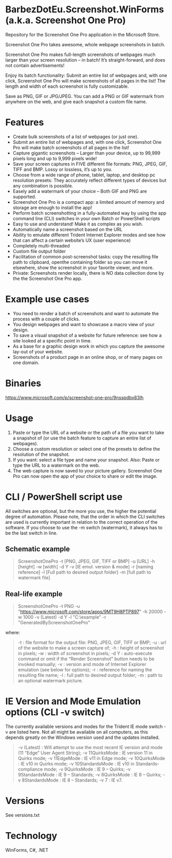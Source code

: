 # BarbezDotEu.Screenshot.WinForms (a.k.a. Screenshot One Pro)
Repository for the Screenshot One Pro application in the Microsoft Store.

Screenshot One Pro takes awesome, whole webpage screenshots in batch.

Screenshot One Pro makes full-length screenshots of webpages much larger than your screen resolution – in batch! It’s straight-forward, and does not contain advertisements!

Enjoy its batch functionality: Submit an entire list of webpages and, with one click, Screenshot One Pro will make screenshots of all pages in the list! The length and width of each screenshot is fully customizable.

Save as PNG, GIF or JPG/JPEG. You can add a PNG or GIF watermark from anywhere on the web, and give each snapshot a custom file name.

# Features
- Create bulk screenshots of a list of webpages (or just one).
- Submit an entire list of webpages and, with one click, Screenshot One Pro will make batch screenshots of all pages in the list!
- Capture gigantic screenshots – Larger than your device, up to 99,999 pixels long and up to 9,999 pixels wide!
- Save your screen captures in FIVE different file formats: PNG, JPEG, GIF, TIFF and BMP. Lossy or lossless, it’s up to you.
- Choose from a wide range of phone, tablet, laptop, and desktop pc resolution presets: They accurately reflect different types of devices but any combination is possible.
- Easely add a watermark of your choice – Both GIF and PNG are supported.
- Screenshot One Pro is a compact app: a limited amount of memory and storage are enough to install the app!
- Perform batch screenshotting in a fully-automated way by using the app command line (CLI) switches in your own Batch or PowerShell scripts
- Easy to use and understand! Make it as complex as you wish.
- Automatically name a screenshot based on the URL
- Ability to emulate different Trident Internet Explorer modes and see how that can affect a certain website’s UX (user experience)
- Completely multi-threaded
- Custom file output folder
- Facilitation of common post-screenshot tasks: copy the resulting file path to clipboard, openthe containing folder so you can move it elsewhere, show the screenshot in your favorite viewer, and more.
- Private: Screenshots render locally, there is NO data collection done by the the Screenshot One Pro app.

# Example use cases
- You need to render a batch of screenshots and want to automate the process with a couple of clicks.
- You design webpages and want to showcase a macro view of your design.
- To save a visual snapshot of a website for future reference: see how a site looked at a specific point in time.
- As a base for a graphic design work in which you capture the awesome lay-out of your website.
- Screenshots of a product page in an online shop, or of many pages on one domain.

# Binaries
https://www.microsoft.com/p/screenshot-one-pro/9nsspdbx83lh

# Usage
1. Paste or type the URL of a website or the path of a file you want to take a snapshot of (or use the batch feature to capture an entire list of webpages).
2. Choose a custom resolution or select one of the presets to define the resolution of the snapshot.
3. If you want: select a file type and name your snapshot. Also: Paste or type the URL to a watermark on the web.
4. The web capture is now saved to your picture gallery. Screenshot One Pro can now open the app of your choice to share or edit the image.

# CLI / PowerShell script use
All switches are optional, but the more you use, the higher the potential degree of automation. Please note, that the order in which the CLI switches are used is currently important in relation to the correct operation of the software. If you choose to use the -m switch (watermark), it always has to be the last switch in line.

## Schematic example
> ScreenshotOnePro -t [PNG, JPEG, GIF, TIFF or BMP] -u [URL] -h [height] -w [width] -d Y -v [IE emul. version & mode] -r [naming reference] -l [Full path to desired output folder] -m [full path to watermark file]

## Real-life example
> ScreenshotOnePro -t PNG -u "https://www.microsoft.com/store/apps/9MT9H8PTP897" -h 20000 -w 1000 -v (Latest) -d Y -l "C:\example" -r "GeneratedByScreenshotOnePro"

where:

> -t : file format for the output file: PNG, JPEG, GIF, TIFF or BMP;
> -u : url of the website to make a screen capture of;
> -h : height of screenshot in pixels;
> -w : width of screenshot in pixels;
> -d Y : auto-execute command or omit if the “Render Screenshot” button needs to be invoked manually;
> -v : version and mode of Internet Explorer emulation (see below for options);
> -r : reference for naming the resulting file name;
> -l : full path to desired output folder;
> -m : path to an optional watermark picture.

# IE Version and Mode Emulation options (CLI -v switch)
The currently available versions and modes for the Trident IE mode switch -v are listed here. Not all might be available on all computers, as this depends greatly on the Windows version used and the updates installed.

> -v (Latest) : Will attempt to use the most recent IE version and mode (11 “Edge” User Agent String);
> -v 11QuirksMode : IE version 11 in Quirks mode;
> -v 11EdgeMode : IE v11 in Edge mode;
> -v 10QuirksMode : IE v10 in Quirks mode;
> -v 10StandardsMode : IE v10 in Standards-compliance mode;
> -v 9QuirksMode : IE 9 – Quirks;
> -v 9StandardsMode : IE 9 – Standards;
> -v 8QuirksMode : IE 8 – Quirks;
> -v 8StandardsMode : IE 8 – Standards; -v 7 : IE v7.

# Versions
See versions.txt

# Technology
WinForms, C#, .NET

